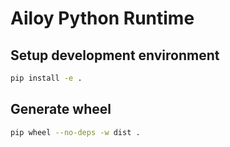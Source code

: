 # Ailoy Python Runtime

## Setup development environment

```bash
pip install -e .
```

## Generate wheel

```bash
pip wheel --no-deps -w dist .
```
